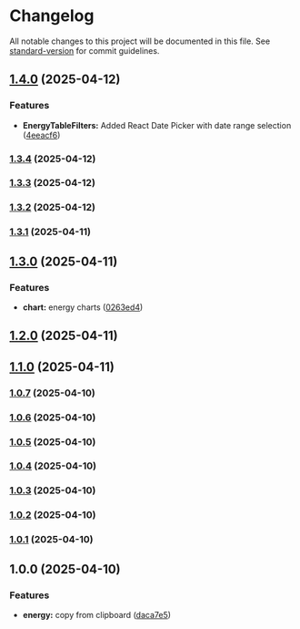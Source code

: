 # Changelog

All notable changes to this project will be documented in this file. See [standard-version](https://github.com/conventional-changelog/standard-version) for commit guidelines.

## [1.4.0](https://github.com/dachrisch/energy.consumption/compare/v1.3.4...v1.4.0) (2025-04-12)


### Features

* **EnergyTableFilters:** Added React Date Picker with date range selection ([4eeacf6](https://github.com/dachrisch/energy.consumption/commit/4eeacf6a4faf783bb2c39259b1698d6b9a2e507d))

### [1.3.4](https://github.com/dachrisch/energy.consumption/compare/v1.3.3...v1.3.4) (2025-04-12)

### [1.3.3](https://github.com/dachrisch/energy.consumption/compare/v1.3.2...v1.3.3) (2025-04-12)

### [1.3.2](https://github.com/dachrisch/energy.consumption/compare/v1.3.1...v1.3.2) (2025-04-12)

### [1.3.1](https://github.com/dachrisch/energy.consumption/compare/v1.3.0...v1.3.1) (2025-04-11)

## [1.3.0](https://github.com/dachrisch/energy.consumption/compare/v1.2.0...v1.3.0) (2025-04-11)


### Features

* **chart:** energy charts ([0263ed4](https://github.com/dachrisch/energy.consumption/commit/0263ed419da75a29688aaa83d0f3a9aaeda24888))

## [1.2.0](https://github.com/dachrisch/energy.consumption/compare/v1.1.0...v1.2.0) (2025-04-11)

## [1.1.0](https://github.com/dachrisch/energy.consumption/compare/v1.0.7...v1.1.0) (2025-04-11)

### [1.0.7](https://github.com/dachrisch/energy.consumption/compare/v1.0.6...v1.0.7) (2025-04-10)

### [1.0.6](https://github.com/dachrisch/energy.consumption/compare/v1.0.5...v1.0.6) (2025-04-10)

### [1.0.5](https://github.com/dachrisch/energy.consumption/compare/v1.0.4...v1.0.5) (2025-04-10)

### [1.0.4](https://github.com/dachrisch/energy.consumption/compare/v1.0.3...v1.0.4) (2025-04-10)

### [1.0.3](https://github.com/dachrisch/energy.consumption/compare/v1.0.2...v1.0.3) (2025-04-10)

### [1.0.2](https://github.com/dachrisch/energy.consumption/compare/v1.0.1...v1.0.2) (2025-04-10)

### [1.0.1](https://github.com/dachrisch/energy.consumption/compare/v1.0.0...v1.0.1) (2025-04-10)

## 1.0.0 (2025-04-10)


### Features

* **energy:** copy from clipboard ([daca7e5](https://github.com/dachrisch/energy.consumption/commit/daca7e5847fbd2d9bed6407841d08a08ad8ff166))
